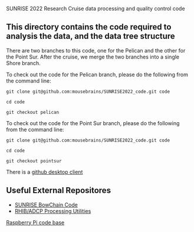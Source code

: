  SUNRISE 2022 Research Cruise data processing and quality control code

## This directory contains the code required to analysis the data, and the data tree structure

There are two branches to this code, one for the Pelican and the other for the Point Sur. After the cruise, we merge the two branches into a single Shore branch. 

To check out the code for the Pelican branch, please do the following from the command line:

`git clone git@github.com:mousebrains/SUNRISE2022_code.git code`

`cd code`

`git checkout pelican`

To check out the code for the Point Sur branch, please do the following from the command line:

`git clone git@github.com:mousebrains/SUNRISE2022_code.git code`

`cd code`

`git checkout pointsur`

There is a [github desktop client](https://desktop.github.com)

## Useful External Repositores

- [SUNRISE BowChain Code](https://github.com/dswinters/BowChain/tree/SUNRISE_2021)
- [RHIB/ADCP Processing Utilities](https://github.com/dswinters/ocean-tools)

[Raspberry Pi code base](https://github.com/mousebrains/SUNRISE2022)
